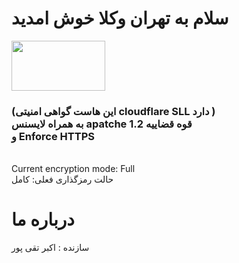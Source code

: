     
 <h1>سلام به تهران وکلا خوش امدید </h1>
 
 <img src="https://github.com/user-attachments/assets/1caf58a0-0afd-491a-8b58-4f89d9144866" width="150px" height="80"/>                                                                                                                                                                                                                           
<h3>(این هاست گواهی امنیتی cloudflare SLL دارد )
<br> 
    به همراه لایسنس apatche 1.2 قوه قضاییه
    <br>
    و Enforce HTTPS 
</h3>


<br>
Current encryption mode: Full
<br>
حالت رمزگذاری فعلی: کامل

 

  <h1> درباره ما</h1>
سازنده : اکبر تقی پور
  

